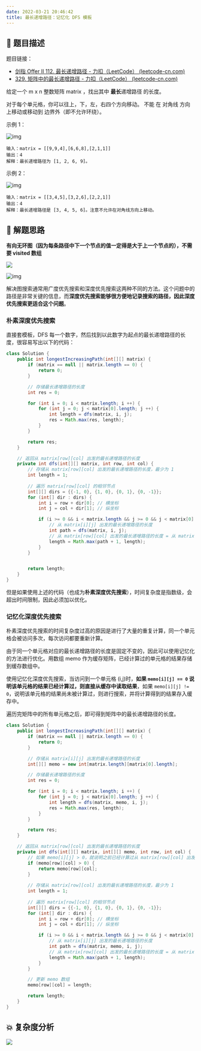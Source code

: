 ```yaml
---
date: 2022-03-21 20:46:42
title: 最长递增路径：记忆化 DFS 模板
---
```

## 📃 题目描述

题目链接：

- [剑指 Offer II 112. 最长递增路径 - 力扣（LeetCode） (leetcode-cn.com)](https://leetcode-cn.com/problems/fpTFWP/)
- [329. 矩阵中的最长递增路径 - 力扣（LeetCode） (leetcode-cn.com)](https://leetcode-cn.com/problems/longest-increasing-path-in-a-matrix/)

给定一个 m x n 整数矩阵 matrix ，找出其中 **最长**递增路径 的长度。

对于每个单元格，你可以往上，下，左，右四个方向移动。 不能 在 对角线 方向上移动或移动到 边界外（即不允许环绕）。

示例 1：

![img](https://assets.leetcode.com/uploads/2021/01/05/grid1.jpg)

```
输入：matrix = [[9,9,4],[6,6,8],[2,1,1]]
输出：4 
解释：最长递增路径为 [1, 2, 6, 9]。
```

示例 2：

![img](https://assets.leetcode.com/uploads/2021/01/27/tmp-grid.jpg)

```
输入：matrix = [[3,4,5],[3,2,6],[2,2,1]]
输出：4 
解释：最长递增路径是 [3, 4, 5, 6]。注意不允许在对角线方向上移动。
```

## 🔔 解题思路

**有向无环图（因为每条路径中下一个节点的值一定得是大于上一个节点的），不需要 visited 数组**

![](https://staticcdn1-5.umiwi.com/epms_ebook/2897d244a7177910fc7e4267bf0806ba.jpg?x-oss-process=image/resize,w_1707,m_lfit)

![img](https://staticcdn1-5.umiwi.com/epms_ebook/0b26a741104eeb4e10693c529319d435.jpg?x-oss-process=image/resize,w_1707,m_lfit)

解决图搜索通常用广度优先搜索和深度优先搜索这两种不同的方法。这个问题中的路径是非常关键的信息，而**深度优先搜索能够很方便地记录搜索的路径，因此深度优先搜索更适合这个问题**。

### 朴素深度优先搜索

直接套模板，DFS 每一个数字，然后找到以此数字为起点的最长递增路径的长度，很容易写出以下的代码：

```java
class Solution {
    public int longestIncreasingPath(int[][] matrix) {
        if (matrix == null || matrix.length == 0) {
            return 0;
        }

        // 存储最长递增路径的长度
        int res = 0;

        for (int i = 0; i < matrix.length; i ++) {
            for (int j = 0; j < matrix[0].length; j ++) {
                int length = dfs(matrix, i, j);
                res = Math.max(res, length);
            }
        }

        return res;
    }

    // 返回从 matrix[row][col] 出发的最长递增路径的长度
    private int dfs(int[][] matrix, int row, int col) {
        // 存储从 matrix[row][col] 出发的最长递增路径的长度，最少为 1
        int length = 1;
      
        // 遍历 matrix[row][col] 的相邻节点
        int[][] dirs = {{-1, 0}, {1, 0}, {0, 1}, {0, -1}};
        for (int[] dir : dirs) {
            int i = row + dir[0]; // 横坐标
            int j = col + dir[1]; // 纵坐标

            if (i >= 0 && i < matrix.length && j >= 0 && j < matrix[0].length && matrix[i][j] > matrix[row][col]) {
                // 从 matrix[i][j] 出发的最长递增路径的长度
                int path = dfs(matrix, i, j);
                // 从 matrix[row][col] 出发的最长递增路径的长度 = 从 matrix[i][j] 出发的最长递增路径的长度 + 1
                length = Math.max(path + 1, length);
            }
        }


        return length;
    }
}
```

但是如果使用上述的代码（也成为**朴素深度优先搜索**），时间复杂度是指数级，会超出时间限制，因此必须加以优化。

### 记忆化深度优先搜索

朴素深度优先搜索的时间复杂度过高的原因是进行了大量的重复计算，同一个单元格会被访问多次，每次访问都要重新计算。

由于同一个单元格对应的最长递增路径的长度是固定不变的，因此可以使用记忆化的方法进行优化。用数组 memo 作为缓存矩阵，已经计算过的单元格的结果存储到缓存数组中。

使用记忆化深度优先搜索，当访问到一个单元格 (i,j)时，**如果 `memo[i][j] == 0` 说明该单元格的结果已经计算过，则直接从缓存中读取结果**，如果 `memo[i][j] != 0`，说明该单元格的结果尚未被计算过，则进行搜索，并将计算得到的结果存入缓存中。

遍历完矩阵中的所有单元格之后，即可得到矩阵中的最长递增路径的长度。

```java
class Solution {
    public int longestIncreasingPath(int[][] matrix) {
        if (matrix == null || matrix.length == 0) {
            return 0;
        }

        // 存储从 matrix[i][j] 出发的最长递增路径的长度
        int[][] memo = new int[matrix.length][matrix[0].length];

        // 存储最长递增路径的长度
        int res = 0;

        for (int i = 0; i < matrix.length; i ++) {
            for (int j = 0; j < matrix[0].length; j ++) {
                int length = dfs(matrix, memo, i, j);
                res = Math.max(res, length);
            }
        }

        return res;
    }

    // 返回从 matrix[row][col] 出发的最长递增路径的长度
    private int dfs(int[][] matrix, int[][] memo, int row, int col) {
        // 如果 memo[i][j] > 0，就说明之前已经计算过从 matrix[row][col] 出发的最长递增路径的长度，直接返回
        if (memo[row][col] > 0) {
            return memo[row][col];
        }
      
        // 存储从 matrix[row][col] 出发的最长递增路径的长度，最少为 1
        int length = 1;
      
        // 遍历 matrix[row][col] 的相邻节点
        int[][] dirs = {{-1, 0}, {1, 0}, {0, 1}, {0, -1}};
        for (int[] dir : dirs) {
            int i = row + dir[0]; // 横坐标
            int j = col + dir[1]; // 纵坐标

            if (i >= 0 && i < matrix.length && j >= 0 && j < matrix[0].length && matrix[i][j] > matrix[row][col]) {
                // 从 matrix[i][j] 出发的最长递增路径的长度
                int path = dfs(matrix, memo, i, j);
                // 从 matrix[row][col] 出发的最长递增路径的长度 = 从 matrix[i][j] 出发的最长递增路径的长度 + 1
                length = Math.max(path + 1, length);
            }
        }

        // 更新 memo 数组
        memo[row][col] = length;

        return length;
    }
}
```

## 💥 复杂度分析

![](https://cs-wiki.oss-cn-shanghai.aliyuncs.com/img/20220517122239.png)
